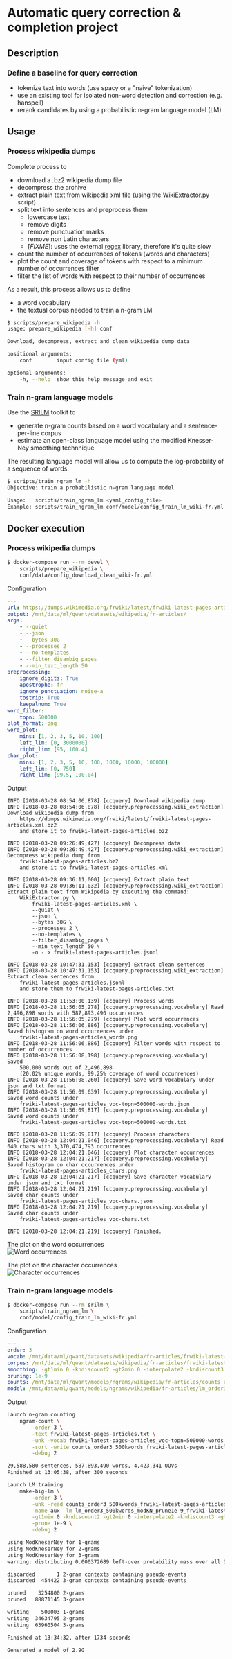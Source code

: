 # Automatic query correction & completion project 

## Description

### Define a baseline for query correction

* tokenize text into words (use spacy or a "naive" tokenization)
* use an existing tool for isolated non-word detection and correction (e.g. hanspell)
* rerank candidates by using a probabilistic n-gram language model (LM)

## Usage

### Process wikipedia dumps

Complete process to
* download a .bz2 wikipedia dump file
* decompress the archive
* extract plain text from wikipedia xml file (using the [WikiExtractor.py](https://github.com/attardi/wikiextractor) script)
* split text into sentences and preprocess them
    * lowercase text
    * remove digits
    * remove punctuation marks
    * remove non Latin characters
    * \[*FIXME*\]: uses the external [regex](https://pypi.python.org/pypi/regex/) library, therefore it's quite slow
* count the number of occurrences of tokens (words and characters)
* plot the count and coverage of tokens with respect to a minimum number of occurrences filter
* filter the list of words with respect to their number of occurrences

As a result, this process allows us to define
* a word vocabulary
* the textual corpus needed to train a n-gram LM

```bash
$ scripts/prepare_wikipedia -h
usage: prepare_wikipedia [-h] conf

Download, decompress, extract and clean wikipedia dump data

positional arguments:
    conf        input config file (yml)

optional arguments:
    -h, --help  show this help message and exit
```

### Train n-gram language models

Use the [SRILM](http://www.speech.sri.com/projects/srilm/) toolkit to
* generate n-gram counts based on a word vocabulary and a sentence-per-line corpus
* estimate an open-class language model using the modified Knesser-Ney smoothing technnique

The resulting language model will allow us to compute the log-probability of a sequence of words.

```bash
$ scripts/train_ngram_lm -h
Objective: train a probabilistic n-gram language model

Usage:   scripts/train_ngram_lm <yaml_config_file>
Example: scripts/train_ngram_lm conf/model/config_train_lm_wiki-fr.yml
```


## Docker execution

### Process wikipedia dumps 

```bash
$ docker-compose run --rm devel \
    scripts/prepare_wikipedia \
    conf/data/config_download_clean_wiki-fr.yml
```

Configuration

```yaml
---
url: https://dumps.wikimedia.org/frwiki/latest/frwiki-latest-pages-articles.xml.bz2
output: /mnt/data/ml/qwant/datasets/wikipedia/fr-articles/
args:
    - --quiet
    - --json
    - --bytes 30G
    - --processes 2
    - --no-templates
    - --filter_disambig_pages
    - --min_text_length 50
preprocessing:
    ignore_digits: True
    apostrophe: fr
    ignore_punctuation: noise-a
    tostrip: True
    keepalnum: True
word_filter:
    topn: 500000
plot_format: png
word_plot:
    mins: [1, 2, 3, 5, 10, 100]
    left_lim: [0, 3000000]
    right_lim: [95, 100.4]
char_plot:
    mins: [1, 2, 3, 5, 10, 100, 1000, 10000, 100000]
    left_lim: [0, 750]
    right_lim: [99.5, 100.04]
```

Output

```
INFO [2018-03-28 08:54:06,878] [ccquery] Download wikipedia dump
INFO [2018-03-28 08:54:06,878] [ccquery.preprocessing.wiki_extraction] Download wikipedia dump from
    https://dumps.wikimedia.org/frwiki/latest/frwiki-latest-pages-articles.xml.bz2
    and store it to frwiki-latest-pages-articles.bz2

INFO [2018-03-28 09:26:49,427] [ccquery] Decompress data
INFO [2018-03-28 09:26:49,427] [ccquery.preprocessing.wiki_extraction] Decompress wikipedia dump from
    frwiki-latest-pages-articles.bz2
    and store it to frwiki-latest-pages-articles.xml

INFO [2018-03-28 09:36:11,000] [ccquery] Extract plain text
INFO [2018-03-28 09:36:11,032] [ccquery.preprocessing.wiki_extraction] Extract plain text from Wikipedia by executing the command:
    WikiExtractor.py \
        frwiki-latest-pages-articles.xml \
        --quiet \
        --json \
        --bytes 30G \
        --processes 2 \
        --no-templates \
        --filter_disambig_pages \
        --min_text_length 50 \
        -o - > frwiki-latest-pages-articles.jsonl

INFO [2018-03-28 10:47:31,153] [ccquery] Extract clean sentences
INFO [2018-03-28 10:47:31,153] [ccquery.preprocessing.wiki_extraction] Extract clean sentences from
    frwiki-latest-pages-articles.jsonl
    and store them to frwiki-latest-pages-articles.txt

INFO [2018-03-28 11:53:00,139] [ccquery] Process words
INFO [2018-03-28 11:56:05,278] [ccquery.preprocessing.vocabulary] Read 2,496,898 words with 587,893,490 occurrences
INFO [2018-03-28 11:56:05,279] [ccquery] Plot word occurrences
INFO [2018-03-28 11:56:06,886] [ccquery.preprocessing.vocabulary] Saved histogram on word occurrences under
    frwiki-latest-pages-articles_words.png
INFO [2018-03-28 11:56:06,886] [ccquery] Filter words with respect to number of occurrences
INFO [2018-03-28 11:56:08,198] [ccquery.preprocessing.vocabulary] Saved
    500,000 words out of 2,496,898
    (20.02% unique words, 99.25% coverage of word occurrences)
INFO [2018-03-28 11:56:08,260] [ccquery] Save word vocabulary under json and txt format
INFO [2018-03-28 11:56:09,639] [ccquery.preprocessing.vocabulary] Saved word counts under
    frwiki-latest-pages-articles_voc-topn=500000-words.json
INFO [2018-03-28 11:56:09,817] [ccquery.preprocessing.vocabulary] Saved word counts under
    frwiki-latest-pages-articles_voc-topn=500000-words.txt

INFO [2018-03-28 11:56:09,817] [ccquery] Process characters
INFO [2018-03-28 12:04:21,046] [ccquery.preprocessing.vocabulary] Read 640 chars with 3,370,474,793 occurrences
INFO [2018-03-28 12:04:21,046] [ccquery] Plot character occurrences
INFO [2018-03-28 12:04:21,217] [ccquery.preprocessing.vocabulary] Saved histogram on char occurrences under
    frwiki-latest-pages-articles_chars.png
INFO [2018-03-28 12:04:21,217] [ccquery] Save character vocabulary under json and txt format
INFO [2018-03-28 12:04:21,219] [ccquery.preprocessing.vocabulary] Saved char counts under
    frwiki-latest-pages-articles_voc-chars.json
INFO [2018-03-28 12:04:21,219] [ccquery.preprocessing.vocabulary] Saved char counts under
    frwiki-latest-pages-articles_voc-chars.txt

INFO [2018-03-28 12:04:21,219] [ccquery] Finished.
```

The plot on the word occurrences  
![Word occurrences](data/frwiki-latest-pages-articles_words.png)

The plot on the character occurrences  
![Character occurrences](data/frwiki-latest-pages-articles_chars.png)

### Train n-gram language models

```bash
$ docker-compose run --rm srilm \
    scripts/train_ngram_lm \
    conf/model/config_train_lm_wiki-fr.yml
```

Configuration

```yaml
---
order: 3
vocab: /mnt/data/ml/qwant/datasets/wikipedia/fr-articles/frwiki-latest-pages-articles_voc-topn=500000-words.txt
corpus: /mnt/data/ml/qwant/datasets/wikipedia/fr-articles/frwiki-latest-pages-articles.txt
smoothing: -gt1min 0 -kndiscount2 -gt2min 0 -interpolate2 -kndiscount3 -gt3min 0 -interpolate3
pruning: 1e-9
counts: /mnt/data/ml/qwant/models/ngrams/wikipedia/fr-articles/counts_order3_500kwords_frwiki-latest-pages-articles.txt
model: /mnt/data/ml/qwant/models/ngrams/wikipedia/fr-articles/lm_order3_500kwords_modKN_prune1e-9_frwiki-latest-pages-articles.arpa
```

Output

```bash
Launch n-gram counting
    ngram-count \
        -order 3 \
        -text frwiki-latest-pages-articles.txt \
        -unk -vocab frwiki-latest-pages-articles_voc-topn=500000-words.txt \
        -sort -write counts_order3_500kwords_frwiki-latest-pages-articles.txt \
        -debug 2

29,588,580 sentences, 587,893,490 words, 4,423,341 OOVs
Finished at 13:05:38, after 300 seconds

Launch LM training
    make-big-lm \
        -order 3 \
        -unk -read counts_order3_500kwords_frwiki-latest-pages-articles.txt \
        -name aux -lm lm_order3_500kwords_modKN_prune1e-9_frwiki-latest-pages-articles.arpa \
        -gt1min 0 -kndiscount2 -gt2min 0 -interpolate2 -kndiscount3 -gt3min 0 -interpolate3 \
        -prune 1e-9 \
        -debug 2

using ModKneserNey for 1-grams
using ModKneserNey for 2-grams
using ModKneserNey for 3-grams
warning: distributing 0.000372689 left-over probability mass over all 500002 words

discarded       1 2-gram contexts containing pseudo-events
discarded  454422 3-gram contexts containing pseudo-events

pruned    3254800 2-grams
pruned   88871145 3-grams

writing    500003 1-grams
writing  34634795 2-grams
writing  63960504 3-grams

Finished at 13:34:32, after 1734 seconds

Generated a model of 2.9G
```
